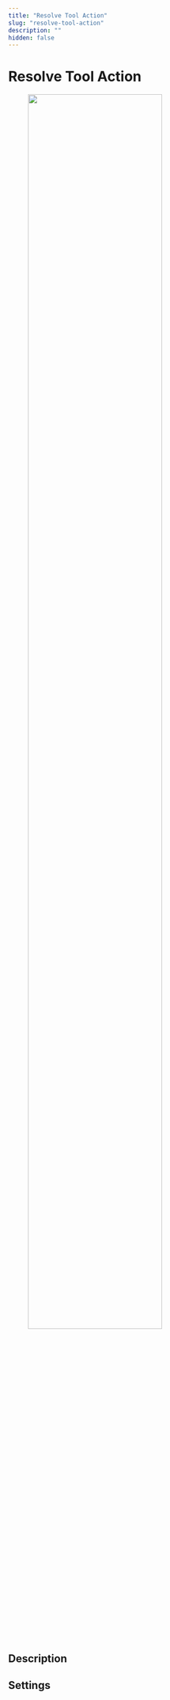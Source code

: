 ```yaml
---
title: "Resolve Tool Action"
slug: "resolve-tool-action"
description: ""
hidden: false
---
```


# Resolve Tool Action

<figure>
  <img class="image-center" src="../../../../../_assets/ai/build/node-reference/ai/resolve-tool-action.png" width="80%" />
</figure>

## Description

## Settings

